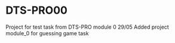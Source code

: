 # DTS-PRO00
Project for test task from DTS-PRO module 0
29/05 Added project module_0 for guessing game task
